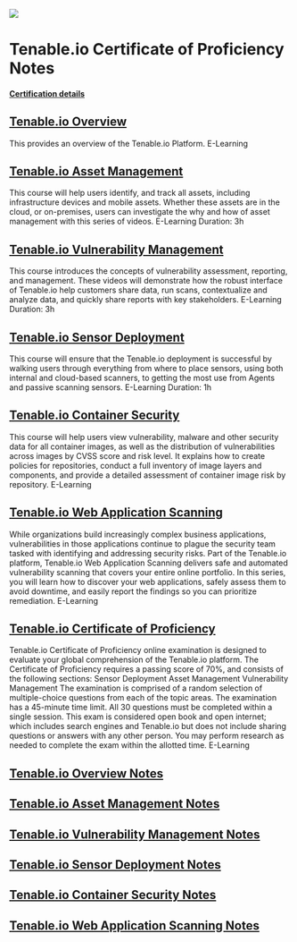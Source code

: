 ![](https://raw.githubusercontent.com/frankietyrine/Tenable.io-Certificate-of-Proficiency-notes/master/b90d76d59285a7d037d2c46ed964d2f4b8b490de.png)
# Tenable.io Certificate of Proficiency Notes
#### [Certification details](https://www.tenable.com/education/certification)

## [Tenable.io Overview]()
This provides an overview of the Tenable.io Platform.
E-Learning
## [Tenable.io Asset Management]()
This course will help users identify, and track all assets, including infrastructure devices and mobile assets. Whether these assets are in the cloud, or on-premises, users can investigate the why and how of asset management with this series of videos. 
E-Learning
Duration: 3h
## [Tenable.io Vulnerability Management]()
This course introduces the concepts of vulnerability assessment, reporting, and management. These videos will demonstrate how the robust interface of Tenable.io help customers share data, run scans, contextualize and analyze data, and quickly share reports with key stakeholders.
E-Learning
Duration: 3h
## [Tenable.io Sensor Deployment]()
This course will ensure that the Tenable.io deployment is successful by walking users through everything from where to place sensors, using both internal and cloud-based scanners, to getting the most use from Agents and passive scanning sensors.
E-Learning
Duration: 1h
## [Tenable.io Container Security]()
This course will help users view vulnerability, malware and other security data for all container images, as well as the distribution of vulnerabilities across images by CVSS score and risk level. It explains how to create policies for repositories, conduct a full inventory of image layers and components, and provide a detailed assessment of container image risk by repository.
E-Learning
## [Tenable.io Web Application Scanning]()
While organizations build increasingly complex business applications, vulnerabilities in those applications continue to plague the security team tasked with identifying and addressing security risks. Part of the Tenable.io platform, Tenable.io Web Application Scanning delivers safe and automated vulnerability scanning that covers your entire online portfolio. In this series, you will learn how to discover your web applications, safely assess them to avoid downtime, and easily report the findings so you can prioritize remediation.
E-Learning
## [Tenable.io Certificate of Proficiency]()
Tenable.io Certificate of Proficiency online examination is designed to evaluate your global comprehension of the Tenable.io platform. The Certificate of Proficiency requires a passing score of 70%, and consists of the following sections: Sensor Deployment Asset Management Vulnerability Management The examination is comprised of a random selection of multiple-choice questions from each of the topic areas. The examination has a 45-minute time limit. All 30 questions must be completed within a single session. This exam is considered open book and open internet; which includes search engines and Tenable.io but does not include sharing questions or answers with any other person. You may perform research as needed to complete the exam within the allotted time.
E-Learning 


## [Tenable.io Overview Notes]()
## [Tenable.io Asset Management Notes]()
## [Tenable.io Vulnerability Management Notes]()
## [Tenable.io Sensor Deployment Notes]()
## [Tenable.io Container Security Notes]()
## [Tenable.io Web Application Scanning Notes]()


